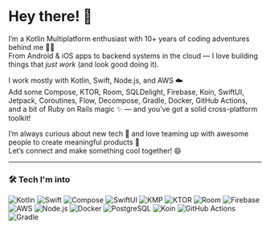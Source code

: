 # Hey there! 👋

I’m a Kotlin Multiplatform enthusiast with 10+ years of coding adventures behind me 🧑‍💻  
From Android & iOS apps to backend systems in the cloud — I love building things that *just work* (and look good doing it).

I work mostly with Kotlin, Swift, Node.js, and AWS ☁️  
Add some Compose, KTOR, Room, SQLDelight, Firebase, Koin, SwiftUI, Jetpack, Coroutines, Flow, Decompose, Gradle, Docker, GitHub Actions, and a bit of Ruby on Rails magic ✨ — and you’ve got a solid cross-platform toolkit!

I’m always curious about new tech 🔧 and love teaming up with awesome people to create meaningful products 🚀  
Let’s connect and make something cool together! 😄

---

### 🛠 Tech I'm into

![Kotlin](https://img.shields.io/badge/Kotlin-7F52FF?style=for-the-badge&logo=kotlin&logoColor=white)
![Swift](https://img.shields.io/badge/Swift-FA7343?style=for-the-badge&logo=swift&logoColor=white)
![Compose](https://img.shields.io/badge/Jetpack_Compose-4285F4?style=for-the-badge&logo=jetpack-compose&logoColor=white)
![SwiftUI](https://img.shields.io/badge/SwiftUI-005BBB?style=for-the-badge&logo=apple&logoColor=white)
![KMP](https://img.shields.io/badge/KMP-6E4C13?style=for-the-badge&logo=android&logoColor=white)
![KTOR](https://img.shields.io/badge/KTOR-0095D5?style=for-the-badge&logo=kotlin&logoColor=white)
![Room](https://img.shields.io/badge/Room-FF6F00?style=for-the-badge&logo=sqlite&logoColor=white)
![Firebase](https://img.shields.io/badge/Firebase-FFCA28?style=for-the-badge&logo=firebase&logoColor=black)
![AWS](https://img.shields.io/badge/AWS-232F3E?style=for-the-badge&logo=amazon-aws&logoColor=white)
![Node.js](https://img.shields.io/badge/Node.js-339933?style=for-the-badge&logo=node.js&logoColor=white)
![Docker](https://img.shields.io/badge/Docker-2496ED?style=for-the-badge&logo=docker&logoColor=white)
![PostgreSQL](https://img.shields.io/badge/PostgreSQL-4169E1?style=for-the-badge&logo=postgresql&logoColor=white)
![Koin](https://img.shields.io/badge/Koin-000000?style=for-the-badge&logo=kotlin&logoColor=white)
![GitHub Actions](https://img.shields.io/badge/GitHub_Actions-2088FF?style=for-the-badge&logo=github-actions&logoColor=white)
![Gradle](https://img.shields.io/badge/Gradle-02303A?style=for-the-badge&logo=gradle&logoColor=white)
